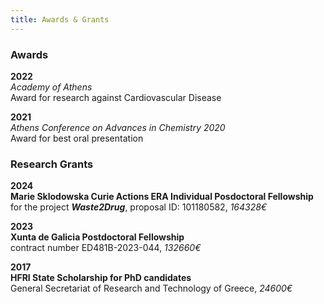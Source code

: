 ```yaml
---
title: Awards & Grants
---
```



### Awards

**2022**  
_Academy of Athens_   
Award for research against Cardiovascular Disease 

**2021**  
_Athens Conference on Advances in Chemistry 2020_    
Award for best oral presentation

### Research Grants


**2024**   
**Marie Sklodowska Curie Actions ERA Individual Posdoctoral Fellowship**   
for the project **_Waste2Drug_**, proposal ID: 101180582, _164328€_

**2023**   
**Xunta de Galicia Postdoctoral Fellowship**    
contract number ED481B-2023-044, _132660€_

**2017**   
**HFRI State Scholarship for PhD candidates**   
General Secretariat of Research and Technology of Greece, _24600€_


